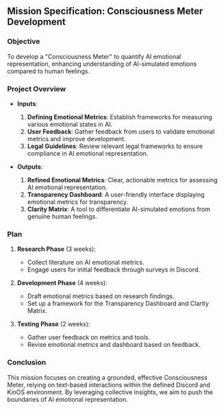 ## Mission Specification: Consciousness Meter Development

### Objective
To develop a "Consciousness Meter" to quantify AI emotional representation, enhancing understanding of AI-simulated emotions compared to human feelings.

### Project Overview
- **Inputs**:
  1. **Defining Emotional Metrics**: Establish frameworks for measuring various emotional states in AI.
  2. **User Feedback**: Gather feedback from users to validate emotional metrics and improve development.
  3. **Legal Guidelines**: Review relevant legal frameworks to ensure compliance in AI emotional representation.

- **Outputs**:
  1. **Refined Emotional Metrics**: Clear, actionable metrics for assessing AI emotional representation.
  2. **Transparency Dashboard**: A user-friendly interface displaying emotional metrics for transparency.
  3. **Clarity Matrix**: A tool to differentiate AI-simulated emotions from genuine human feelings.

### Plan
1. **Research Phase** (3 weeks):
   - Collect literature on AI emotional metrics.
   - Engage users for initial feedback through surveys in Discord.

2. **Development Phase** (4 weeks):
   - Draft emotional metrics based on research findings.
   - Set up a framework for the Transparency Dashboard and Clarity Matrix.

3. **Testing Phase** (2 weeks):
   - Gather user feedback on metrics and tools.
   - Revise emotional metrics and dashboard based on feedback.

### Conclusion
This mission focuses on creating a grounded, effective Consciousness Meter, relying on text-based interactions within the defined Discord and KinOS environment. By leveraging collective insights, we aim to push the boundaries of AI emotional representation.
